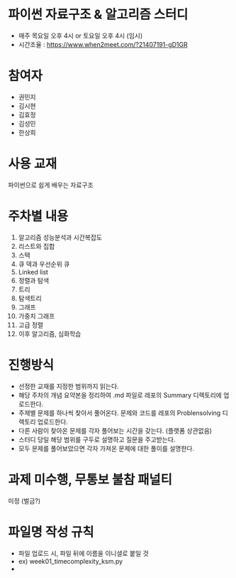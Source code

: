# 파이썬 자료구조 & 알고리즘 스터디
- 매주 목요일 오후 4시 or 토요일 오후 4시 (임시)
- 시간조율 : https://www.when2meet.com/?21407191-gD1GR

# 참여자
- 권민지
- 김시현
- 김효정
- 김성민
- 한상희

# 사용 교재
파이썬으로 쉽게 배우는 자료구조

# 주차별 내용
1. 알고리즘 성능분석과 시간복잡도
2. 리스트와 집합
3. 스택
4. 큐 덱과 우선순위 큐
5. Linked list
6. 정렬과 탐색
7. 트리
8. 탐색트리
9. 그래프
10. 가중치 그래프
11. 고급 정렬
12. 이후 알고리즘, 심화학습

# 진행방식 
- 선정한 교재를 지정한 범위까지 읽는다.
- 해당 주차의 개념 요약본을 정리하여 .md 파일로 레포의 Summary 디렉토리에 업로드한다.
- 주제별 문제를 하나씩 찾아서 풀어온다. 문제와 코드를 레포의 Problensolving 디렉토리 업로드한다.
- 다른 사람이 찾아온 문제를 각자 풀어보는 시간을 갖는다. (플랫폼 상관없음)
- 스터디 당일 해당 범위를 구두로 설명하고 질문을 주고받는다.
- 모두 문제를 풀어보았으면 각자 가져온 문제에 대한 풀이를 설명한다.

# 과제 미수행, 무통보 불참 패널티
미정 (벌금?)

# 파일명 작성 규칙
- 파일 업로드 시, 파일 뒤에 이름을 이니셜로 붙일 것
- ex) week01_timecomplexity_ksm.py
- 
